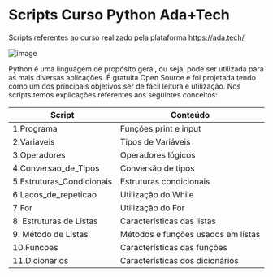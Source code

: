 # Scripts Curso Python Ada+Tech

Scripts referentes ao curso realizado pela plataforma 
https://ada.tech/

![image](https://github.com/PenseJoyce/Scripts_Curso_Python_Ada-Tech/assets/77034969/106af08c-b481-4c3b-8839-0a41379a6fd3)


Python é uma linguagem de propósito geral, ou seja, pode ser utilizada para as mais diversas aplicações. É gratuita Open Source e foi projetada tendo como um dos principais objetivos ser de fácil leitura e utilização.
Nos scripts temos explicações referentes aos seguintes conceitos: 

| Script | Conteúdo |
| ------------- | ------------- |
| 1.Programa  | Funções print e input  |
| 2.Variaveis  | Tipos de Variáveis |
| 3.Operadores  | Operadores lógicos | 
| 4.Conversao_de_Tipos  | Conversão de tipos | 
| 5.Estruturas_Condicionais  | Estruturas condicionais |
| 6.Lacos_de_repeticao  | Utilização do While |
| 7.For  | Utilização do For|
| 8. Estruturas de Listas  | Características das listas | 
| 9. Método de Listas  | Métodos e funções usados em listas | 
| 10.Funcoes  | Características das funções |
| 11.Dicionarios  |  Características dos dicionários |
